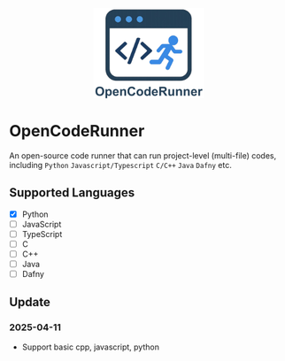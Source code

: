 <div align="center">
  <img src="https://github.com/OpenCodeRunner/OpenCodeRunner/blob/main/assets/opencoderunner_v3_marginborder.png" alt="OpenCodeRunner Logo" width="200"/>
</div>


# OpenCodeRunner
An open-source code runner that can run project-level (multi-file) codes, including `Python` `Javascript/Typescript` `C/C++` `Java` `Dafny` etc.

## Supported Languages
- [x] Python
- [ ] JavaScript
- [ ] TypeScript
- [ ] C
- [ ] C++
- [ ] Java
- [ ] Dafny

## Update

### 2025-04-11
- Support basic cpp, javascript, python
